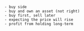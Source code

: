 
                - buy side
                - buy and own an asset (not right)
                - buy first, sell later
                - expecting the price will rise
                - profit from holding long-term